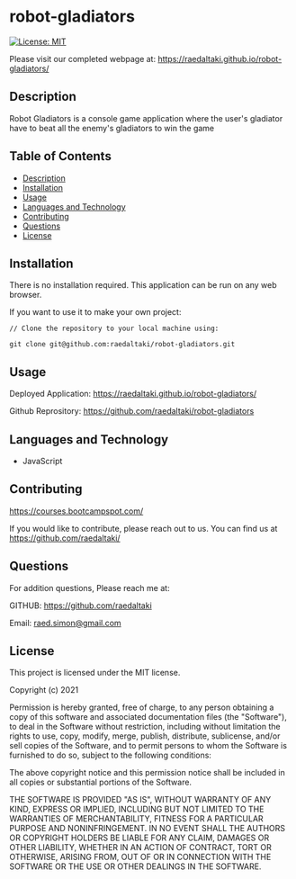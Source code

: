 # robot-gladiators

  [![License: MIT](https://img.shields.io/badge/License-MIT-yellow.svg)](https://opensource.org/licenses/MIT)

  Please visit our completed webpage at:  https://raedaltaki.github.io/robot-gladiators/

  ## Description

  Robot Gladiators is a console game application where the user's gladiator have to beat all the enemy's gladiators to win the game 
  
  ## Table of Contents

- [Description](#description)
- [Installation](#installation)
- [Usage](#usage)
- [Languages and Technology](#languages-and-technology)
- [Contributing](#contributing)
- [Questions](#Questions)
- [License](#license)


 ## Installation

There is no installation required. This application can be run on any web browser. 

If you want to use it to make your own project:

```
// Clone the repository to your local machine using:

git clone git@github.com:raedaltaki/robot-gladiators.git
```

## Usage

  Deployed Application: https://raedaltaki.github.io/robot-gladiators/

  Github Reprository: https://github.com/raedaltaki/robot-gladiators


## Languages and Technology


- JavaScript<br />



## Contributing

https://courses.bootcampspot.com/

If you would like to contribute, please reach out to us. You can find us at https://github.com/raedaltaki/

## Questions

For addition questions, Please reach me at:

GITHUB: https://github.com/raedaltaki
  
Email: raed.simon@gmail.com

## License

This project is licensed under the MIT license.

Copyright (c) 2021 

Permission is hereby granted, free of charge, to any person obtaining a copy of this software and associated documentation files (the "Software"), to deal in the Software without restriction, including without limitation the rights to use, copy, modify, merge, publish, distribute, sublicense, and/or sell copies of the Software, and to permit persons to whom the Software is furnished to do so, subject to the following conditions:

The above copyright notice and this permission notice shall be included in all copies or substantial portions of the Software.

THE SOFTWARE IS PROVIDED "AS IS", WITHOUT WARRANTY OF ANY KIND, EXPRESS OR IMPLIED, INCLUDING BUT NOT LIMITED TO THE WARRANTIES OF MERCHANTABILITY, FITNESS FOR A PARTICULAR PURPOSE AND NONINFRINGEMENT. IN NO EVENT SHALL THE AUTHORS OR COPYRIGHT HOLDERS BE LIABLE FOR ANY CLAIM, DAMAGES OR OTHER LIABILITY, WHETHER IN AN ACTION OF CONTRACT, TORT OR OTHERWISE, ARISING FROM, OUT OF OR IN CONNECTION WITH THE SOFTWARE OR THE USE OR OTHER DEALINGS IN THE SOFTWARE.